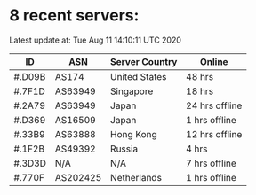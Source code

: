 # 8 recent servers:

Latest update at: Tue Aug 11 14:10:11 UTC 2020

| ID | ASN | Server Country | Online |
| -- | --- | -------------- | ------ |
| #.D09B | AS174 | United States | 48 hrs |
| #.7F1D | AS63949 | Singapore | 18 hrs |
| #.2A79 | AS63949 | Japan | 24 hrs offline |
| #.D369 | AS16509 | Japan | 1 hrs offline |
| #.33B9 | AS63888 | Hong Kong | 12 hrs offline |
| #.1F2B | AS49392 | Russia | 4 hrs |
| #.3D3D | N/A | N/A | 7 hrs offline |
| #.770F | AS202425 | Netherlands | 1 hrs offline |

